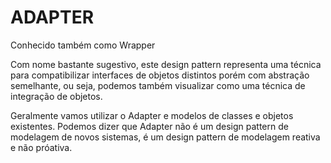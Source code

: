 ADAPTER
======

Conhecido também como Wrapper


Com nome bastante sugestivo, este design pattern representa
uma técnica para compatibilizar interfaces de objetos distintos porém com abstração semelhante, ou seja, podemos também visualizar como uma técnica de integração de objetos.


Geralmente vamos utilizar o Adapter e modelos de classes e objetos existentes. Podemos dizer que Adapter não
é um design pattern de modelagem de novos sistemas, é um design pattern de modelagem reativa e não próativa.
